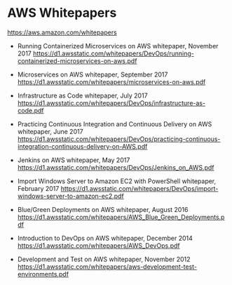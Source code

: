 # AWS Whitepapers 

https://aws.amazon.com/whitepapers

- Running Containerized Microservices on AWS whitepaper, November 2017
https://d1.awsstatic.com/whitepapers/DevOps/running-containerized-microservices-on-aws.pdf

- Microservices on AWS whitepaper, September 2017
https://d1.awsstatic.com/whitepapers/microservices-on-aws.pdf

- Infrastructure as Code whitepaper, July 2017
https://d1.awsstatic.com/whitepapers/DevOps/infrastructure-as-code.pdf

- Practicing Continuous Integration and Continuous Delivery on AWS whitepaper, June 2017
https://d1.awsstatic.com/whitepapers/DevOps/practicing-continuous-integration-continuous-delivery-on-AWS.pdf

- Jenkins on AWS whitepaper, May 2017
https://d1.awsstatic.com/whitepapers/DevOps/Jenkins_on_AWS.pdf

- Import Windows Server to Amazon EC2 with PowerShell whitepaper, February 2017
https://d1.awsstatic.com/whitepapers/DevOps/import-windows-server-to-amazon-ec2.pdf

- Blue/Green Deployments on AWS whitepaper, August 2016
https://d1.awsstatic.com/whitepapers/AWS_Blue_Green_Deployments.pdf

- Introduction to DevOps on AWS whitepaper, December 2014
https://d1.awsstatic.com/whitepapers/AWS_DevOps.pdf

- Development and Test on AWS whitepaper, November 2012
https://d1.awsstatic.com/whitepapers/aws-development-test-environments.pdf